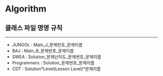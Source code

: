 # Algorithm

## 클래스 파일 명명 규칙

---

- JUNGOL : Main_J\_문제번호\_문제이름
- BAJ : Main_B\_문제번호\_문제이름
- SWEA : Solution\_문제난이도\_문제번호\_문제이름
- Programmers : Solution\_문제번호\_문제이름
- CDT : Solution*Level(Lesson Level)*문제이름
